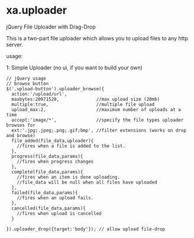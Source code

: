 xa.uploader
===========

jQuery File Uploader with Drag-Drop


This is a two-part file uploader which allows you to upload files to any http server.

usage:

 1: Simple Uploader (no ui, if you want to build your own)
 
    // jQuery usage
    // browse button
    $('.upload-button').uploader_browse({
      action:'/upload/url',
      maxbytes:20971520,              //max upload size (20mb)
      multiple:true,                  //multiple file upload
      upload_max:2,                   //maximum number of uploads at a time
      accept:'image/*',               //specify the file types uploader browses for
      ext:'.jpg;.jpeg;.png;.gif;bmp', //filter extensions (works on drop and browse)
      file_added(file_data,uploader){
        //fires when a file is added to the list.
      },
      progress(file_data,params){
        //fires when progress changes
      },
      complete(file_data,params){
        //fires when an item is done uploading.
        //file_data will be null when all files have uploaded
      },
      failed(file_data,params){
        //fires when an upload fails.
      },
      cancelled(file_data,params){
        //fires when upload is cancelled
      }
      
    }).uploader_drop({target:'body'}); // allow upload file-drop
    
    
